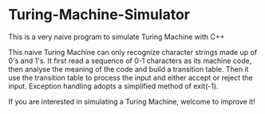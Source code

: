 # Turing-Machine-Simulator
This is a very naive program to simulate Turing Machine with C++

This naive Turing Machine can only recognize character strings made up of 0's and 1's.
It first read a sequence of 0-1 characters as its machine code, then analyse the meaning of the code and build a transition table.
Then it use the transition table to process the input and either accept or reject the input.
Exception handling adopts a simplified method of exit(-1).

If you are interested in simulating a Turing Machine, welcome to improve it!

